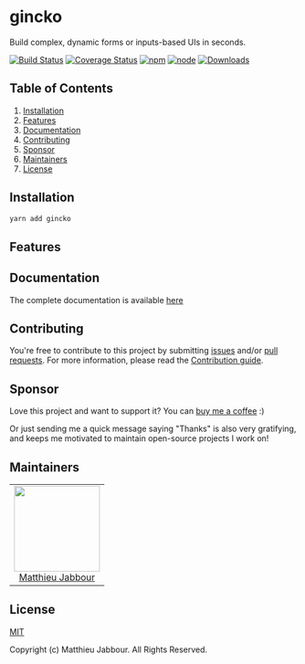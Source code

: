 # gincko

Build complex, dynamic forms or inputs-based UIs in seconds.

[![Build Status](https://travis-ci.org/openizr/gincko.svg?branch=master)](https://travis-ci.org/openizr/gincko)
[![Coverage Status](https://coveralls.io/repos/github/openizr/gincko/badge.svg)](https://coveralls.io/github/openizr/gincko)
[![npm](https://img.shields.io/npm/v/gincko.svg)](https://www.npmjs.com/package/gincko)
[![node](https://img.shields.io/node/v/gincko.svg)](https://nodejs.org)
[![Downloads](https://img.shields.io/npm/dm/gincko.svg)](https://www.npmjs.com/package/gincko)


## Table of Contents

1. [Installation](#Installation)
2. [Features](#Features)
3. [Documentation](#Documentation)
4. [Contributing](#Contributing)
5. [Sponsor](#Sponsor)
6. [Maintainers](#Maintainers)
7. [License](#License)


## Installation

```bash
yarn add gincko
```


## Features


## Documentation

The complete documentation is available [here](https://matthieu-jabbour.gitbook.io/gincko/)


## Contributing

You're free to contribute to this project by submitting [issues](https://github.com/openizr/gincko/issues) and/or [pull requests](https://github.com/gincko/gincko/pulls). For more information, please read the [Contribution guide](https://github.com/openizr/gincko/blob/master/CONTRIBUTING.md).


## Sponsor

Love this project and want to support it? You can [buy me a coffee](https://www.buymeacoffee.com/matthieujabbour) :)

Or just sending me a quick message saying "Thanks" is also very gratifying, and keeps me motivated to maintain open-source projects I work on!


## Maintainers

<table>
  <tbody>
    <tr>
      <td align="center">
        <img width="150" height="150" src="https://avatars.githubusercontent.com/u/29428247?v=4&s=150">
        </br>
        <a href="https://github.com/matthieujabbour">Matthieu Jabbour</a>
      </td>
    </tr>
  <tbody>
</table>


## License

[MIT](http://opensource.org/licenses/MIT)

Copyright (c) Matthieu Jabbour. All Rights Reserved.
